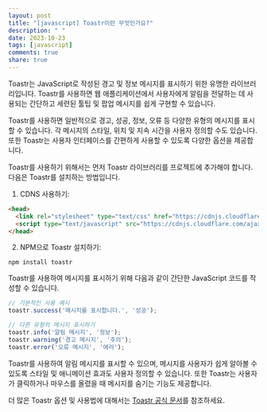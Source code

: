 ```yaml
---
layout: post
title: "[javascript] Toastr이란 무엇인가요?"
description: " "
date: 2023-10-23
tags: [javascript]
comments: true
share: true
---
```


Toastr는 JavaScript로 작성된 경고 및 정보 메시지를 표시하기 위한 유명한 라이브러리입니다. Toastr를 사용하면 웹 애플리케이션에서 사용자에게 알림을 전달하는 데 사용되는 간단하고 세련된 툴팁 및 팝업 메시지를 쉽게 구현할 수 있습니다.

Toastr를 사용하면 일반적으로 경고, 성공, 정보, 오류 등 다양한 유형의 메시지를 표시할 수 있습니다. 각 메시지의 스타일, 위치 및 지속 시간을 사용자 정의할 수도 있습니다. 또한 Toastr는 사용자 인터페이스를 간편하게 사용할 수 있도록 다양한 옵션을 제공합니다.

Toastr를 사용하기 위해서는 먼저 Toastr 라이브러리를 프로젝트에 추가해야 합니다. 다음은 Toastr를 설치하는 방법입니다.

1. CDNS 사용하기:
```html
<head>
  <link rel="stylesheet" type="text/css" href="https://cdnjs.cloudflare.com/ajax/libs/toastr.js/latest/toastr.min.css">
  <script type="text/javascript" src="https://cdnjs.cloudflare.com/ajax/libs/toastr.js/latest/toastr.min.js"></script>
</head>
```

2. NPM으로 Toastr 설치하기:
```shell
npm install toastr
```

Toastr를 사용하여 메시지를 표시하기 위해 다음과 같이 간단한 JavaScript 코드를 작성할 수 있습니다.

```javascript
// 기본적인 사용 예시
toastr.success('메시지를 표시합니다.', '성공');

// 다른 유형의 메시지 표시하기
toastr.info('알림 메시지', '정보');
toastr.warning('경고 메시지', '주의');
toastr.error('오류 메시지', '에러');
```

Toastr를 사용하여 알림 메시지를 표시할 수 있으며, 메시지를 사용자가 쉽게 알아볼 수 있도록 스타일 및 애니메이션 효과도 사용자 정의할 수 있습니다. 또한 Toastr는 사용자가 클릭하거나 마우스를 올렸을 때 메시지를 숨기는 기능도 제공합니다.

더 많은 Toastr 옵션 및 사용법에 대해서는 [Toastr 공식 문서](https://github.com/CodeSeven/toastr)를 참조하세요.